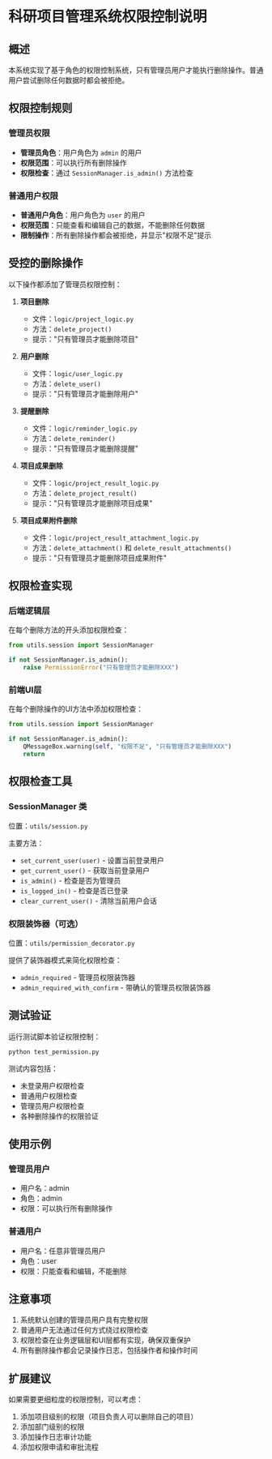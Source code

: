 # 科研项目管理系统权限控制说明

## 概述
本系统实现了基于角色的权限控制系统，只有管理员用户才能执行删除操作。普通用户尝试删除任何数据时都会被拒绝。

## 权限控制规则

### 管理员权限
- **管理员角色**：用户角色为 `admin` 的用户
- **权限范围**：可以执行所有删除操作
- **权限检查**：通过 `SessionManager.is_admin()` 方法检查

### 普通用户权限
- **普通用户角色**：用户角色为 `user` 的用户
- **权限范围**：只能查看和编辑自己的数据，不能删除任何数据
- **限制操作**：所有删除操作都会被拒绝，并显示"权限不足"提示

## 受控的删除操作

以下操作都添加了管理员权限控制：

1. **项目删除**
   - 文件：`logic/project_logic.py`
   - 方法：`delete_project()`
   - 提示："只有管理员才能删除项目"

2. **用户删除**
   - 文件：`logic/user_logic.py`
   - 方法：`delete_user()`
   - 提示："只有管理员才能删除用户"

3. **提醒删除**
   - 文件：`logic/reminder_logic.py`
   - 方法：`delete_reminder()`
   - 提示："只有管理员才能删除提醒"

4. **项目成果删除**
   - 文件：`logic/project_result_logic.py`
   - 方法：`delete_project_result()`
   - 提示："只有管理员才能删除项目成果"

5. **项目成果附件删除**
   - 文件：`logic/project_result_attachment_logic.py`
   - 方法：`delete_attachment()` 和 `delete_result_attachments()`
   - 提示："只有管理员才能删除项目成果附件"

## 权限检查实现

### 后端逻辑层
在每个删除方法的开头添加权限检查：

```python
from utils.session import SessionManager

if not SessionManager.is_admin():
    raise PermissionError("只有管理员才能删除XXX")
```

### 前端UI层
在每个删除操作的UI方法中添加权限检查：

```python
from utils.session import SessionManager

if not SessionManager.is_admin():
    QMessageBox.warning(self, "权限不足", "只有管理员才能删除XXX")
    return
```

## 权限检查工具

### SessionManager 类
位置：`utils/session.py`

主要方法：
- `set_current_user(user)` - 设置当前登录用户
- `get_current_user()` - 获取当前登录用户
- `is_admin()` - 检查是否为管理员
- `is_logged_in()` - 检查是否已登录
- `clear_current_user()` - 清除当前用户会话

### 权限装饰器（可选）
位置：`utils/permission_decorator.py`

提供了装饰器模式来简化权限检查：
- `admin_required` - 管理员权限装饰器
- `admin_required_with_confirm` - 带确认的管理员权限装饰器

## 测试验证

运行测试脚本验证权限控制：
```bash
python test_permission.py
```

测试内容包括：
- 未登录用户权限检查
- 普通用户权限检查
- 管理员用户权限检查
- 各种删除操作的权限验证

## 使用示例

### 管理员用户
- 用户名：admin
- 角色：admin
- 权限：可以执行所有删除操作

### 普通用户
- 用户名：任意非管理员用户
- 角色：user
- 权限：只能查看和编辑，不能删除

## 注意事项

1. 系统默认创建的管理员用户具有完整权限
2. 普通用户无法通过任何方式绕过权限检查
3. 权限检查在业务逻辑层和UI层都有实现，确保双重保护
4. 所有删除操作都会记录操作日志，包括操作者和操作时间

## 扩展建议

如果需要更细粒度的权限控制，可以考虑：
1. 添加项目级别的权限（项目负责人可以删除自己的项目）
2. 添加部门级别的权限
3. 添加操作日志审计功能
4. 添加权限申请和审批流程